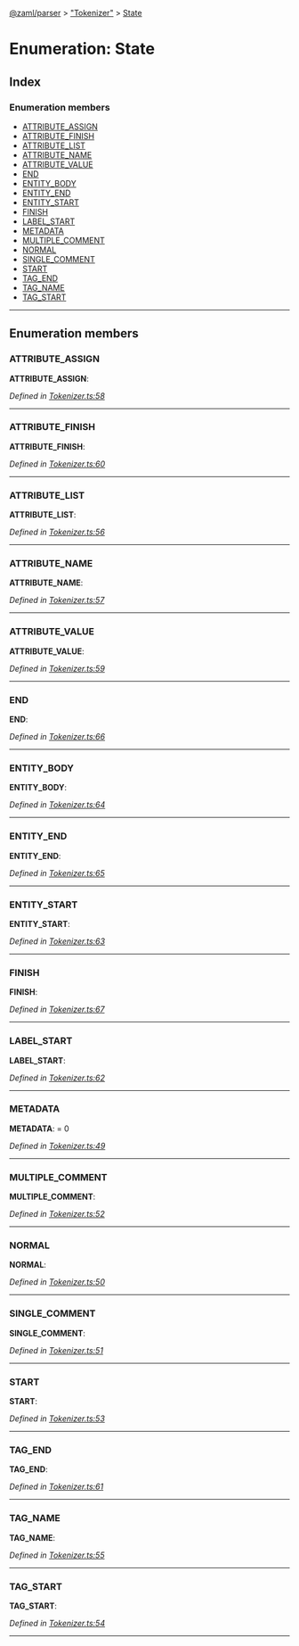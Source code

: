 [@zaml/parser](../README.md) > ["Tokenizer"](../modules/_tokenizer_.md) > [State](../enums/_tokenizer_.state.md)

# Enumeration: State

## Index

### Enumeration members

* [ATTRIBUTE_ASSIGN](_tokenizer_.state.md#attribute_assign)
* [ATTRIBUTE_FINISH](_tokenizer_.state.md#attribute_finish)
* [ATTRIBUTE_LIST](_tokenizer_.state.md#attribute_list)
* [ATTRIBUTE_NAME](_tokenizer_.state.md#attribute_name)
* [ATTRIBUTE_VALUE](_tokenizer_.state.md#attribute_value)
* [END](_tokenizer_.state.md#end)
* [ENTITY_BODY](_tokenizer_.state.md#entity_body)
* [ENTITY_END](_tokenizer_.state.md#entity_end)
* [ENTITY_START](_tokenizer_.state.md#entity_start)
* [FINISH](_tokenizer_.state.md#finish)
* [LABEL_START](_tokenizer_.state.md#label_start)
* [METADATA](_tokenizer_.state.md#metadata)
* [MULTIPLE_COMMENT](_tokenizer_.state.md#multiple_comment)
* [NORMAL](_tokenizer_.state.md#normal)
* [SINGLE_COMMENT](_tokenizer_.state.md#single_comment)
* [START](_tokenizer_.state.md#start)
* [TAG_END](_tokenizer_.state.md#tag_end)
* [TAG_NAME](_tokenizer_.state.md#tag_name)
* [TAG_START](_tokenizer_.state.md#tag_start)

---

## Enumeration members

<a id="attribute_assign"></a>

###  ATTRIBUTE_ASSIGN

**ATTRIBUTE_ASSIGN**: 

*Defined in [Tokenizer.ts:58](https://github.com/nexushubs/zaml-lang/blob/5afa52e/packages/zaml-parser/src/Tokenizer.ts#L58)*

___
<a id="attribute_finish"></a>

###  ATTRIBUTE_FINISH

**ATTRIBUTE_FINISH**: 

*Defined in [Tokenizer.ts:60](https://github.com/nexushubs/zaml-lang/blob/5afa52e/packages/zaml-parser/src/Tokenizer.ts#L60)*

___
<a id="attribute_list"></a>

###  ATTRIBUTE_LIST

**ATTRIBUTE_LIST**: 

*Defined in [Tokenizer.ts:56](https://github.com/nexushubs/zaml-lang/blob/5afa52e/packages/zaml-parser/src/Tokenizer.ts#L56)*

___
<a id="attribute_name"></a>

###  ATTRIBUTE_NAME

**ATTRIBUTE_NAME**: 

*Defined in [Tokenizer.ts:57](https://github.com/nexushubs/zaml-lang/blob/5afa52e/packages/zaml-parser/src/Tokenizer.ts#L57)*

___
<a id="attribute_value"></a>

###  ATTRIBUTE_VALUE

**ATTRIBUTE_VALUE**: 

*Defined in [Tokenizer.ts:59](https://github.com/nexushubs/zaml-lang/blob/5afa52e/packages/zaml-parser/src/Tokenizer.ts#L59)*

___
<a id="end"></a>

###  END

**END**: 

*Defined in [Tokenizer.ts:66](https://github.com/nexushubs/zaml-lang/blob/5afa52e/packages/zaml-parser/src/Tokenizer.ts#L66)*

___
<a id="entity_body"></a>

###  ENTITY_BODY

**ENTITY_BODY**: 

*Defined in [Tokenizer.ts:64](https://github.com/nexushubs/zaml-lang/blob/5afa52e/packages/zaml-parser/src/Tokenizer.ts#L64)*

___
<a id="entity_end"></a>

###  ENTITY_END

**ENTITY_END**: 

*Defined in [Tokenizer.ts:65](https://github.com/nexushubs/zaml-lang/blob/5afa52e/packages/zaml-parser/src/Tokenizer.ts#L65)*

___
<a id="entity_start"></a>

###  ENTITY_START

**ENTITY_START**: 

*Defined in [Tokenizer.ts:63](https://github.com/nexushubs/zaml-lang/blob/5afa52e/packages/zaml-parser/src/Tokenizer.ts#L63)*

___
<a id="finish"></a>

###  FINISH

**FINISH**: 

*Defined in [Tokenizer.ts:67](https://github.com/nexushubs/zaml-lang/blob/5afa52e/packages/zaml-parser/src/Tokenizer.ts#L67)*

___
<a id="label_start"></a>

###  LABEL_START

**LABEL_START**: 

*Defined in [Tokenizer.ts:62](https://github.com/nexushubs/zaml-lang/blob/5afa52e/packages/zaml-parser/src/Tokenizer.ts#L62)*

___
<a id="metadata"></a>

###  METADATA

**METADATA**:  = 0

*Defined in [Tokenizer.ts:49](https://github.com/nexushubs/zaml-lang/blob/5afa52e/packages/zaml-parser/src/Tokenizer.ts#L49)*

___
<a id="multiple_comment"></a>

###  MULTIPLE_COMMENT

**MULTIPLE_COMMENT**: 

*Defined in [Tokenizer.ts:52](https://github.com/nexushubs/zaml-lang/blob/5afa52e/packages/zaml-parser/src/Tokenizer.ts#L52)*

___
<a id="normal"></a>

###  NORMAL

**NORMAL**: 

*Defined in [Tokenizer.ts:50](https://github.com/nexushubs/zaml-lang/blob/5afa52e/packages/zaml-parser/src/Tokenizer.ts#L50)*

___
<a id="single_comment"></a>

###  SINGLE_COMMENT

**SINGLE_COMMENT**: 

*Defined in [Tokenizer.ts:51](https://github.com/nexushubs/zaml-lang/blob/5afa52e/packages/zaml-parser/src/Tokenizer.ts#L51)*

___
<a id="start"></a>

###  START

**START**: 

*Defined in [Tokenizer.ts:53](https://github.com/nexushubs/zaml-lang/blob/5afa52e/packages/zaml-parser/src/Tokenizer.ts#L53)*

___
<a id="tag_end"></a>

###  TAG_END

**TAG_END**: 

*Defined in [Tokenizer.ts:61](https://github.com/nexushubs/zaml-lang/blob/5afa52e/packages/zaml-parser/src/Tokenizer.ts#L61)*

___
<a id="tag_name"></a>

###  TAG_NAME

**TAG_NAME**: 

*Defined in [Tokenizer.ts:55](https://github.com/nexushubs/zaml-lang/blob/5afa52e/packages/zaml-parser/src/Tokenizer.ts#L55)*

___
<a id="tag_start"></a>

###  TAG_START

**TAG_START**: 

*Defined in [Tokenizer.ts:54](https://github.com/nexushubs/zaml-lang/blob/5afa52e/packages/zaml-parser/src/Tokenizer.ts#L54)*

___

